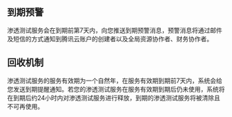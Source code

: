 ## 到期预警
渗透测试服务会在到期前第7天内，向您推送到期预警消息，预警消息将通过邮件及短信的方式通知到腾讯云账户的创建者以及全局资源协作者、财务协作者。

## 回收机制
渗透测试服务的服务有效期为一个自然年，在服务有效期到期前7天内，系统会给您发送到期提醒通知。若您的渗透测试服务在服务有效期到期后仍未使用，系统将在到期后约24小时内对渗透测试服务进行释放，到期的渗透测试服务将被清除且不可再使用。 

